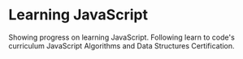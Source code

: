 # Learning JavaScript

Showing progress on learning JavaScript. Following learn to code's curriculum JavaScript Algorithms and Data Structures Certification.
